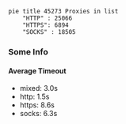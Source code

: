 
```mermaid
pie title 45273 Proxies in list
    "HTTP" : 25066
    "HTTPS": 6894
    "SOCKS" : 18505
```

### Some Info
#### Average Timeout

- mixed: 3.0s
- http: 1.5s
- https: 8.6s
- socks: 6.3s